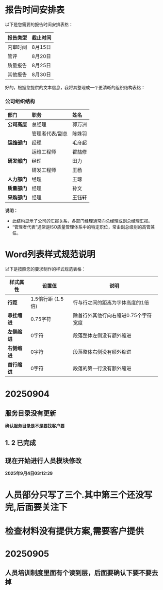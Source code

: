 # 报告时间安排表

以下是您需要的报告时间安排表格：

| 报告类型 | 截止时间 |
| -------- | -------- |
| 内审时间 | 8月15日  |
| 管评     | 8月20日  |
| 质量报告 | 8月25日  |
| 其他报告 | 8月30日  |

好的，根据您提供的文本信息，我将其整理成一个更清晰的组织结构表格：

### 公司组织结构

| 部门 | 职务 | 姓名 |
| :--- | :--- | :--- |
| **公司高层** | 总经理 | 郭万洲 |
| | 管理者代表/副总 | 陈姝羽 |
| **运维部门** | 经理 | 毛彦超 |
| | 运维工程师 | 翟喆修 |
| **研发部门** | 经理 | 田力 |
| | 研发工程师 | 王杨 |
| **人力部门** | 经理 | 王琼 |
| **质量部门** | 经理 | 孙文 |
| **采购部门** | 经理 | 王钰轩 |

**说明：**

*   此结构显示了公司的汇报关系，各部门经理通常向总经理或副总经理汇报。
*   “管理者代表”通常是ISO质量管理体系中的特定职位，常由副总级别的高管兼任。




# Word列表样式规范说明

以下是按照您的要求制作的样式规范表格：

| 样式属性 | 设置值 | 说明 |
|---------|--------|------|
| **行距** | 1.5倍行距 (1.5倍) | 行与行之间的距离为字体高度的1倍 |
| **悬挂缩进** | 0.75字符 | 除首行外其他行向右缩进0.75个字符宽度 |
| **左侧缩进** | 0字符 | 段落整体左侧没有额外缩进 |
| **右侧缩进** | 0字符 | 段落整体右侧没有额外缩进 |
| **首行缩进** | 0字符 | 段落的第一行没有额外缩进 |






# 20250904

## 服务目录没有更新
**确认服务目录是不是要找客户要**
## 1. 2 已完成
## 现在开始进行人员模块修改
**2025年9月4日03:12:29**
# 人员部分只写了三个.其中第三个还没写完,后面要关注下
# 检查材料没有提供方案,需要客户提供

# 20250905 
## 人员培训制度里面有个读到层，后面要确认下要不要去掉